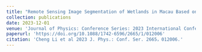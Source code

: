 ```yaml
---
title: "Remote Sensing Image Segmentation of Wetlands in Macau Based on Machine Learning"
collection: publications
date: 2023-12-01
venue: 'Journal of Physics: Conference Series: 2023 International Conference on Big Data, Information and Intelligent Engineering (EI-Compendex Conference)'
paperurl: 'https://doi.org/10.1088/1742-6596/2665/1/012006'
citation: 'Cheng Li et al 2023 J. Phys.: Conf. Ser. 2665，012006.'
---
```

